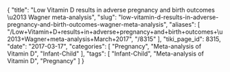 {
    "title": "Low Vitamin D results in adverse pregnancy and birth outcomes \u2013 Wagner meta-analysis",
    "slug": "low-vitamin-d-results-in-adverse-pregnancy-and-birth-outcomes-wagner-meta-analysis",
    "aliases": [
        "/Low+Vitamin+D+results+in+adverse+pregnancy+and+birth+outcomes+\u2013+Wagner+meta-analysis+March+2017",
        "/8315"
    ],
    "tiki_page_id": 8315,
    "date": "2017-03-17",
    "categories": [
        "Pregnancy",
        "Meta-analysis of Vitamin D",
        "Infant-Child"
    ],
    "tags": [
        "Infant-Child",
        "Meta-analysis of Vitamin D",
        "Pregnancy"
    ]
}